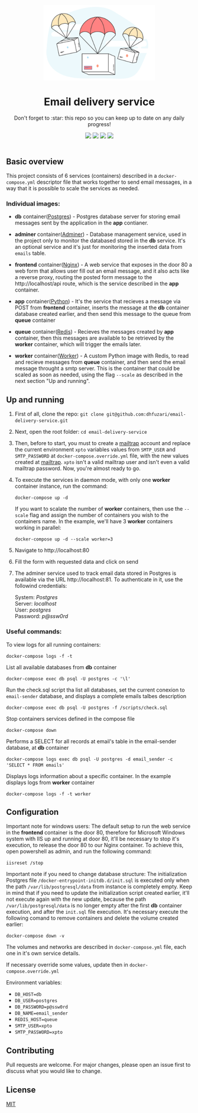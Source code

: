 <h1 align="center">
  <img src="./delivery-airmail.png" alt="Email delivery service" width="300">
  <br><br>
  Email delivery service
</h1>

<div align="center">
    <p>Don't forget to :star: this repo so you can keep up to date on any daily progress!</p>
    <img src="https://forthebadge.com/images/badges/made-with-python.svg" />
    <img src="https://forthebadge.com/images/badges/built-with-love.svg" />
    <img src="https://forthebadge.com/images/badges/uses-html.svg" />
    <img src="https://forthebadge.com/images/badges/powered-by-coffee.svg" />
    <br>
    <br>
</div>

## Basic overview

This project consists of 6 services (containers) described in a `docker-compose.yml` descriptor file that works together to send email messages, in a way that it is possible to scale the services as needed.

### Individual images:

* **db** container([Postgres](https://hub.docker.com/_/postgres)) - Postgres database server for storing email messages sent by the application in the **app** contianer.

* **adminer** container([Adminer](https://hub.docker.com/_/adminer)) - Database management service, used in the project only to monitor the databased stored in the **db** service. It's an optional service and it's just for monitoring the inserted data from `emails` table.

* **frontend** container([Nginx](https://hub.docker.com/_/nginx)) - A web service that exposes in the door 80 a web form that allows user fill out an email message, and it also acts like a reverse proxy, routing the posted form message to the http://localhost/api route, which is the service described in the **app** container.

* **app** container([Python](https://hub.docker.com/_/python)) - It's the service that recieves a message via POST from **frontend** container, inserts the message at the **db** container database created earlier, and then send this message to the queue from **queue** container

* **queue** container([Redis](https://hub.docker.com/_/redis)) - Recieves the messages created by **app** container, then this messages are available to be retrieved by the **worker** container, which will trigger the emails later.

* **worker** container([Worker](https://hub.docker.com/_/python)) - A custom Python image with Redis, to read and recieve messages from **queue** container, and then send the email message throught a smtp server. This is the container that could be scaled as soon as needed, using the flag `--scale` as described in the next section "Up and running". 


## Up and running

1) First of all, clone the repo: `git clone git@github.com:dhfuzari/email-delivery-service.git` 

2) Next, open the root folder: `cd email-delivery-service`

2) Then, before to start, you must to create a [mailtrap](https://mailtrap.io) account and replace the current environment `xpto` variables values from `SMTP_USER` and `SMTP_PASSWORD` at `docker-compose.override.yml` file, with the new values created at [mailtrap](https://mailtrap.io). `xpto` isn't a valid mailtrap user and isn't even a valid mailtrap password. Now, you're almost ready to go.

3) To execute the services in daemon mode, with only one **worker** container instance, run the command:  
    ```
    docker-compose up -d
    ```
    If you want to scalate the number of **worker** containers, then use the `--scale` flag and assign the number of containers you wish to the containers name. In the example, we'll have 3 **worker** containers working in parallel:
    ```
    docker-compose up -d --scale worker=3
    ```

4) Navigate to http://localhost:80

5) Fill the form with requested data and click on send 

4) The adminer service used to track email data stored in Postgres is available via the URL http://localhost:81. To authenticate in it, use the followind credentials:

    System: *Postgres*  
    Server: *localhost*  
    User: *postgres*  
    Password: *p@ssw0rd*  

### Useful commands:

To view logs for all running containers: 
```
docker-compose logs -f -t
```

List all available databases from **db** container
```
docker-compose exec db psql -U postgres -c '\l'
```

Run the check.sql script tha list all databases, set the current conexion to `email-sender` database, and displays a complete emails talbes description 
```
docker-compose exec db psql -U postgres -f /scripts/check.sql
```

Stop containers services defined in the compose file
```
docker-compose down
```

Performs a SELECT for all records at email's table in the email-sender database, at **db** container
```
docker-compose logs exec db psql -U postgres -d email_sender -c 'SELECT * FROM emails'
```

Displays logs information about a specific container. In the example displays logs from **worker** container
```
docker-compose logs -f -t worker
```

## Configuration

Important note for windows users: The default setup to run the web service in the **frontend** container is the door 80, therefore for Microsoft Windows system with IIS up and running at door 80, it'll be
necessary to stop it's execution, to release the door 80 to our Nginx container. To achieve this, open powershell as admin, and run the following command:
```
iisreset /stop
```

Important note if you need to change database structure: The initialization Postgres file `/docker-entrypoint-initdb.d/init.sql` is executed only when the path `/var/lib/postgresql/data` from instance is completely empty. Keep in mind that if you need to update the initialization script created earlier, it'll not execute again with the new update, because the path `/var/lib/postgresql/data` is no longer empty after the first **db** container execution, and after the `init.sql` file execution. It's necessary execute the following comand to remove containers and delete the volume created earlier:
```
docker-compose down -v
```

The volumes and networks are described in `docker-compose.yml` file, each one in it's own service details.

If necessary override some values, update then in `docker-compose.override.yml`

Environment variables:

* `DB_HOST=db`
* `DB_USER=postgres`
* `DB_PASSWORD=p@ssw0rd`
* `DB_NAME=email_sender`
* `REDIS_HOST=queue`
* `SMTP_USER=xpto`
* `SMTP_PASSWORD=xpto`
 
## Contributing

Pull requests are welcome. For major changes, please open an issue first to discuss what you would like to change.

## License

[MIT](https://choosealicense.com/licenses/mit/)